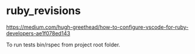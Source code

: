# ruby_revisions


https://medium.com/hugh-greethead/how-to-configure-vscode-for-ruby-developers-ae1f078ed143


To run tests
  bin/rspec from project root folder.

